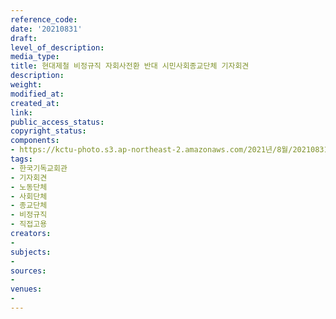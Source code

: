 ```yaml
---
reference_code: 
date: '20210831'
draft: 
level_of_description: 
media_type: 
title: 현대제철 비정규직 자회사전환 반대 시민사회종교단체 기자회견
description: 
weight: 
modified_at: 
created_at: 
link: 
public_access_status: 
copyright_status: 
components:
- https://kctu-photo.s3.ap-northeast-2.amazonaws.com/2021년/8월/20210831-현대제철+비정규직+자회사전환+반대+시민사회종교단체+기자회견_한국기독교회관_기자회견_노동단체_사회단체_종교단체_비정규직_직접고용/403994_61006_5758.jpg
tags:
- 한국기독교회관
- 기자회견
- 노동단체
- 사회단체
- 종교단체
- 비정규직
- 직접고용
creators:
- 
subjects:
- 
sources:
- 
venues:
- 
---
```

